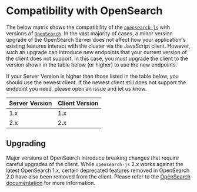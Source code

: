 # Compatibility with OpenSearch

The below matrix shows the compatibility of the [`opensearch-js`](https://www.npmjs.com/package/@opensearch-project/opensearch) with versions of [`OpenSearch`](https://opensearch.org/downloads.html#opensearch). In the vast majority of cases, a minor version upgrade of the OpenSearch Server does not affect how your application's existing features interact with the cluster via the JavaScript client. However, such an upgrade can introduce new endpoints that your current version of the client does not support. In this case, you must upgrade the client to the version shown in the table below (or higher) to use the new endpoints.

If your Server Version is higher than those listed in the table below, you should use the newest client. If the newest client still does not support the endpoint you need, please open an issue and let us know.

| Server Version | Client Version |
|----------------|----------------|
| 1.x            | 1.x            |
| 2.x            | 2.x            |

## Upgrading
Major versions of OpenSearch introduce breaking changes that require careful upgrades of the client. While `opensearch-js` 2.x works against the latest OpenSearch 1.x, certain deprecated features removed in OpenSearch 2.0 have also been removed from the client. Please refer to the [OpenSearch documentation](https://opensearch.org/docs/latest/clients/index/) for more information.
